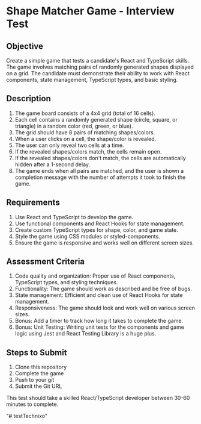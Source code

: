 # Shape Matcher Game - Interview Test

## Objective

Create a simple game that tests a candidate's React and TypeScript skills. The game involves matching pairs of randomly generated shapes displayed on a grid. The candidate must demonstrate their ability to work with React components, state management, TypeScript types, and basic styling.

## Description

1. The game board consists of a 4x4 grid (total of 16 cells).
2. Each cell contains a randomly generated shape (circle, square, or triangle) in a random color (red, green, or blue).
3. The grid should have 8 pairs of matching shapes/colors.
4. When a user clicks on a cell, the shape/color is revealed.
5. The user can only reveal two cells at a time.
6. If the revealed shapes/colors match, the cells remain open.
7. If the revealed shapes/colors don't match, the cells are automatically hidden after a 1-second delay.
8. The game ends when all pairs are matched, and the user is shown a completion message with the number of attempts it took to finish the game.

## Requirements

1. Use React and TypeScript to develop the game.
2. Use functional components and React Hooks for state management.
3. Create custom TypeScript types for shape, color, and game state.
4. Style the game using CSS modules or styled-components.
5. Ensure the game is responsive and works well on different screen sizes.

## Assessment Criteria

1. Code quality and organization: Proper use of React components, TypeScript types, and styling techniques.
2. Functionality: The game should work as described and be free of bugs.
3. State management: Efficient and clean use of React Hooks for state management.
4. Responsiveness: The game should look and work well on various screen sizes.
5. Bonus: Add a timer to track how long it takes to complete the game.
6. Bonus: Unit Testing: Writing unit tests for the components and game logic using Jest and React Testing Library is a huge plus. 

## Steps to Submit

1. Clone this repository
2. Complete the game
3. Push to your git
4. Submit the Git URL

This test should take a skilled React/TypeScript developer between 30-60 minutes to complete.

"# testTechnixo" 
